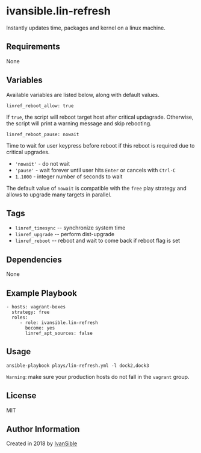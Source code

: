 # ivansible.lin-refresh

Instantly updates time, packages and kernel on a linux machine.


## Requirements

None


## Variables

Available variables are listed below, along with default values.

    linref_reboot_allow: true

If `true`, the script will reboot target host after critical updagrade.
Otherwise, the script will print a warning message and skip rebooting.

    linref_reboot_pause: nowait

Time to wait for user keypress before reboot if this reboot is required
due to critical upgrades.
- `'nowait'` - do not wait
- `'pause'` - wait forever until user hits `Enter` or cancels with `Ctrl-C`
- `1`..`1000` - integer number of seconds to wait

The default value of `nowait` is compatible with the `free` play strategy
and allows to upgrade many targets in parallel.


## Tags

- `linref_timesync` -- synchronize system time
- `linref_upgrade` -- perform dist-upgrade
- `linref_reboot` -- reboot and wait to come back if reboot flag is set


## Dependencies

None


## Example Playbook

    - hosts: vagrant-boxes
      strategy: free
      roles:
         - role: ivansible.lin-refresh
           become: yes
           linref_apt_sources: false


## Usage

    ansible-playbook plays/lin-refresh.yml -l dock2,dock3

`Warning`: make sure your production hosts do not fall in the `vagrant` group.


## License

MIT

## Author Information

Created in 2018 by [IvanSible](https://github.com/ivansible)
